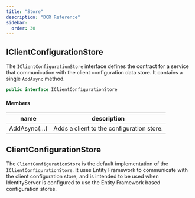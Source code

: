 ```yaml
---
title: "Store"
description: "DCR Reference"
sidebar:
  order: 30
---
```


## IClientConfigurationStore

The `IClientConfigurationStore` interface defines the contract for a service
that communication with the client configuration data store. It contains a
single `AddAsync` method.

```csharp
public interface IClientConfigurationStore
```

#### Members

| name | description |
| --- | --- |
| AddAsync(…) | Adds a client to the configuration store. |

## ClientConfigurationStore

The `ClientConfigurationStore` is the default implementation of the `IClientConfigurationStore`. It uses Entity Framework to communicate with the client configuration store, and is intended to be used when IdentityServer is configured to use the Entity Framework based configuration stores. 